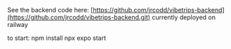See the backend code here: [https://github.com/jrcodd/vibetrips-backend](https://github.com/jrcodd/vibetrips-backend.git) currently deployed on railway

to start:
npm install
npx expo start
